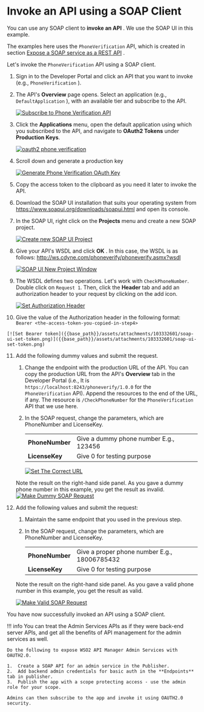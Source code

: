 # Invoke an API using a SOAP Client

You can use any SOAP client to **invoke an API** . We use the SOAP UI in this example.

The examples here uses the `PhoneVerification` API, which is created in section [Expose a SOAP service as a REST API]({{base_path}}/tutorials/expose-a-soap-service-as-a-rest-api/) .

Let's invoke the `PhoneVerification` API using a SOAP client.

1.  Sign in to the Developer Portal and click an API that you want to invoke (e.g., `PhoneVerification` ).
2.  The API's **Overview** page opens. Select an application (e.g., `DefaultApplication` ), with an available tier and subscribe to the API.

    [![Subscribe to Phone Verification API]({{base_path}}/assets/img/learn/subscribe-phone-verification.png)]({{base_path}}/assets/img/learn/subscribe-phone-verification.png)

3.  Click the **Applications** menu, open the default application using which you subscribed to the API, and navigate to **OAuth2 Tokens** under **Production Keys**.
    
    [![oauth2 phone verification]({{base_path}}/assets/img/learn/oauth2-phone-verification.png)]({{base_path}}/assets/img/learn/oauth2-phone-verification.png)
    
4.  Scroll down and generate a production key

    [![Generate Phone Verification OAuth Key]({{base_path}}/assets/img/learn/generate-keys-phone-verification.png)]({{base_path}}/assets/img/learn/generate-keys-phone-verification.png)
    
5.  Copy the access token to the clipboard as you need it later to invoke the API.
    
6.  Download the SOAP UI installation that suits your operating system from <https://www.soapui.org/downloads/soapui.html> and open its console.
    
7.  In the SOAP UI, right click on the **Projects** menu and create a new SOAP project.
    
    [![Create new SOAP UI Project]({{base_path}}/assets/attachments/103332601/soap-ui-new-project.png)]({{base_path}}/assets/attachments/103332601/soap-ui-new-project.png)
    
8.  Give your API's WSDL and click **OK** .
    In this case, the WSDL is as follows: <http://ws.cdyne.com/phoneverify/phoneverify.asmx?wsdl>
    
    [![SOAP UI New Project Window]({{base_path}}/assets/attachments/103332601/soap-ui-project-wizard.png)]({{base_path}}/assets/attachments/103332601/soap-ui-project-wizard.png)
    
9.  The WSDL defines two operations. Let's work with `CheckPhoneNumber`. Double click on `Request 1`. Then, click the **Header** tab and add an authorization header to your request by clicking on the add icon.
    
    [![Set Authorization Header]({{base_path}}/assets/attachments/103332601/soap-ui-set-header.png)]({{base_path}}/assets/attachments/103332601/soap-ui-set-header.png)

10.  Give the value of the Authorization header in the following format: `Bearer <the-access-token-you-copied-in-step4>          `
    
    [![Set Bearer token]({{base_path}}/assets/attachments/103332601/soap-ui-set-token.png)]({{base_path}}/assets/attachments/103332601/soap-ui-set-token.png)

11. Add the following dummy values and submit the request.

    1.  Change the endpoint with the production URL of the API.
        You can copy the production URL from the API's **Overview** tab in the Developer Portal (i.e., It is `https://localhost:8243/phoneverify/1.0.0` for the `PhoneVerification` API). Append the resources to the end of the URL, if any. The resource is `/CheckPhoneNumber` for the `PhoneVerification` API that we use here.

    2.  In the SOAP request, change the parameters, which are PhoneNumber and LicenseKey.

        |                 |                                        |
        |-----------------|----------------------------------------|
        | **PhoneNumber** | Give a dummy phone number E.g., 123456 |
        | **LicenseKey**  | Give 0 for testing purpose             |

        [![Set The Correct URL]({{base_path}}/assets/attachments/103332601/soap-ui-set-path.png)]({{base_path}}/assets/attachments/103332601/soap-ui-set-path.png)

    Note the result on the right-hand side panel. As you gave a dummy phone number in this example, you get the result as invalid.
    [![Make Dummy SOAP Request]({{base_path}}/assets/attachments/103332601/soap-ui-dummy-request.png)]({{base_path}}/assets/attachments/103332601/soap-ui-dummy-request.png)

12. Add the following values and submit the request:

    1.  Maintain the same endpoint that you used in the previous step.

    2.  In the SOAP request, change the parameters, which are PhoneNumber and LicenseKey.

        |                 |                                              |
        |-----------------|----------------------------------------------|
        | **PhoneNumber** | Give a proper phone number E.g., 18006785432 |
        | **LicenseKey**  | Give 0 for testing purpose                   |

    Note the result on the right-hand side panel. As you gave a valid phone number in this example, you get the result as valid.
    
    [![Make Valid SOAP Request]({{base_path}}/assets/attachments/103332601/soap-ui-valid-request.png)]({{base_path}}/assets/attachments/103332601/soap-ui-valid-request.png)

You have now successfully invoked an API using a SOAP client.

!!! info
    You can treat the Admin Services APIs as if they were back-end server APIs, and get all the benefits of API management for the admin services as well.

    Do the following to expose WSO2 API Manager Admin Services with OAUTH2.0.

    1.  Create a SOAP API for an admin service in the Publisher.
    2.  Add backend admin credentials for basic auth in the **Endpoints** tab in publisher.
    3.  Publish the app with a scope protecting access - use the admin role for your scope.

    Admins can then subscribe to the app and invoke it using OAUTH2.0 security.


